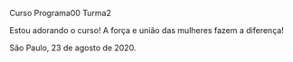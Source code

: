 Curso Programa00 Turma2

   Estou adorando o curso! A força e união das mulheres fazem a diferença!

São Paulo, 23 de agosto de 2020.
